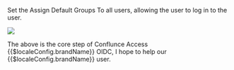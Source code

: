 <IntegrationDetailCard title="Set user grouping">

Set the Assign Default Groups To all users, allowing the user to log in to the user.

![](~@imagesZhCn/integration/confluence/step6.png)

The above is the core step of Conflunce Access {{$localeConfig.brandName}} OIDC, I hope to help our {{$localeConfig.brandName}} user.

</IntegrationDetailCard>
